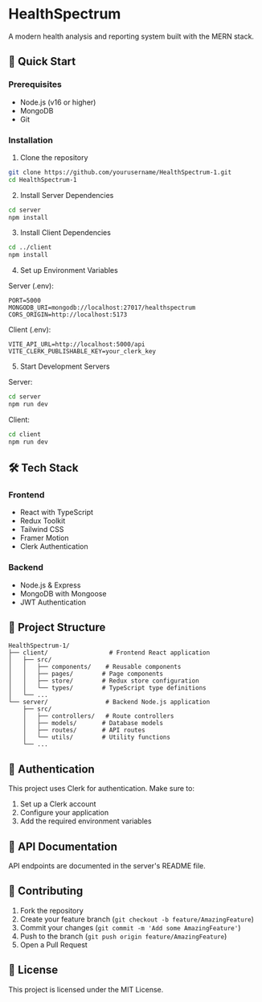 # HealthSpectrum

A modern health analysis and reporting system built with the MERN stack.

## 🚀 Quick Start

### Prerequisites
- Node.js (v16 or higher)
- MongoDB
- Git

### Installation

1. Clone the repository
```bash
git clone https://github.com/yourusername/HealthSpectrum-1.git
cd HealthSpectrum-1
```

2. Install Server Dependencies
```bash
cd server
npm install
```

3. Install Client Dependencies
```bash
cd ../client
npm install
```

4. Set up Environment Variables

Server (.env):
```env
PORT=5000
MONGODB_URI=mongodb://localhost:27017/healthspectrum
CORS_ORIGIN=http://localhost:5173
```

Client (.env):
```env
VITE_API_URL=http://localhost:5000/api
VITE_CLERK_PUBLISHABLE_KEY=your_clerk_key
```

5. Start Development Servers

Server:
```bash
cd server
npm run dev
```

Client:
```bash
cd client
npm run dev
```

## 🛠️ Tech Stack

### Frontend
- React with TypeScript
- Redux Toolkit
- Tailwind CSS
- Framer Motion
- Clerk Authentication

### Backend
- Node.js & Express
- MongoDB with Mongoose
- JWT Authentication

## 📁 Project Structure

```
HealthSpectrum-1/
├── client/                 # Frontend React application
│   ├── src/
│   │   ├── components/    # Reusable components
│   │   ├── pages/        # Page components
│   │   ├── store/        # Redux store configuration
│   │   └── types/        # TypeScript type definitions
│   └── ...
└── server/                # Backend Node.js application
    ├── src/
    │   ├── controllers/   # Route controllers
    │   ├── models/       # Database models
    │   ├── routes/       # API routes
    │   └── utils/        # Utility functions
    └── ...
```

## 🔐 Authentication

This project uses Clerk for authentication. Make sure to:
1. Set up a Clerk account
2. Configure your application
3. Add the required environment variables

## 📄 API Documentation

API endpoints are documented in the server's README file.

## 🤝 Contributing

1. Fork the repository
2. Create your feature branch (`git checkout -b feature/AmazingFeature`)
3. Commit your changes (`git commit -m 'Add some AmazingFeature'`)
4. Push to the branch (`git push origin feature/AmazingFeature`)
5. Open a Pull Request

## 📝 License

This project is licensed under the MIT License.